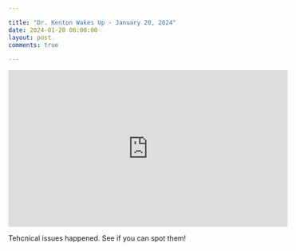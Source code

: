 ```yaml
---

title: "Dr. Kenton Wakes Up - January 20, 2024"
date: 2024-01-20 06:00:00
layout: post
comments: true

---
```


<iframe width="560" height="315" src="https://www.youtube.com/embed/05UmqG3_mdA?si=GnMp3GcFe39sZvHD" title="YouTube video player" frameborder="0" allow="accelerometer; autoplay; clipboard-write; encrypted-media; gyroscope; picture-in-picture; web-share" allowfullscreen></iframe>

Tehcnical issues happened. See if you can spot them!